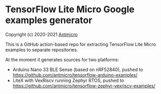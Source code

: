 # TensorFlow Lite Micro Google examples generator

Copyright (c) 2020-2021 [Antmicro](https://antmicro.com)

This is a GitHub action-based repo for extracting TensorFlow Lite Micro examples to separate repositories.

At the moment it generates sources for two platforms:

* Arduino Nano 33 BLE Sense (based on nRF52840), pushed to https://github.com/antmicro/tensorflow-arduino-examples/
* LiteX with VexRiscv running Zephyr RTOS, pushed to https://github.com/antmicro/tensorflow-zephyr-vexriscv-examples/
